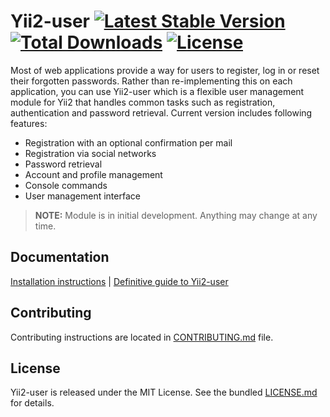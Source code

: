 # Yii2-user [![Latest Stable Version](https://poser.pugx.org/chdchd7well/yii2-user/v/stable.png)](https://packagist.org/packages/chdchd7well/yii2-user) [![Total Downloads](https://poser.pugx.org/chdchd7well/yii2-user/downloads.png)](https://packagist.org/packages/chdchd7well/yii2-user) [![License](https://poser.pugx.org/chdchd7well/yii2-configmanager/license.svg)](https://packagist.org/packages/chdchd7well/yii2-configmanager)

Most of web applications provide a way for users to register, log in or reset their forgotten passwords. Rather than
re-implementing this on each application, you can use Yii2-user which is a flexible user management module for Yii2 that
handles common tasks such as registration, authentication and password retrieval. Current version includes following features:

* Registration with an optional confirmation per mail
* Registration via social networks
* Password retrieval
* Account and profile management
* Console commands
* User management interface

> **NOTE:** Module is in initial development. Anything may change at any time.

## Documentation

[Installation instructions](docs/installation.md) | [Definitive guide to Yii2-user](docs/README.md)

## Contributing

Contributing instructions are located in [CONTRIBUTING.md](CONTRIBUTING.md) file.

## License

Yii2-user is released under the MIT License. See the bundled [LICENSE.md](LICENSE.md) for details.
